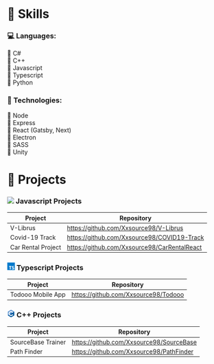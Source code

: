 # :stars: Skills
### **:computer: Languages:**<br>
:small_blue_diamond: C# <br>
:small_blue_diamond: C++ <br>
:small_blue_diamond: Javascript <br>
:small_blue_diamond: Typescript <br>
:small_blue_diamond: Python

### **:wrench: Technologies:**<br>
:small_orange_diamond: Node <br>
:small_orange_diamond: Express <br>
:small_orange_diamond: React (Gatsby, Next) <br>
:small_orange_diamond: Electron <br>
:small_orange_diamond: SASS <br>
:small_orange_diamond: Unity 

# :file_folder: Projects

### <img src='https://raw.github.com/voodootikigod/logo.js/master/js.png' width='18'/> Javascript Projects
Project | Repository
------- | ----------
V-Librus | https://github.com/Xxsource98/V-Librus
Covid-19 Track | https://github.com/Xxsource98/COVID19-Track
Car Rental Project | https://github.com/Xxsource98/CarRentalReact

### <img src="https://raw.githubusercontent.com/devicons/devicon/master/icons/typescript/typescript-original.svg" width="18"/> Typescript Projects
Project | Repository
------------ | -------------
Todooo Mobile App | https://github.com/Xxsource98/Todooo

### <img src="https://raw.githubusercontent.com/devicons/devicon/master/icons/c/c-original.svg" width="18"/> C++ Projects
Project | Repository
------------ | -------------
SourceBase Trainer | https://github.com/Xxsource98/SourceBase
Path Finder | https://github.com/Xxsource98/PathFinder
